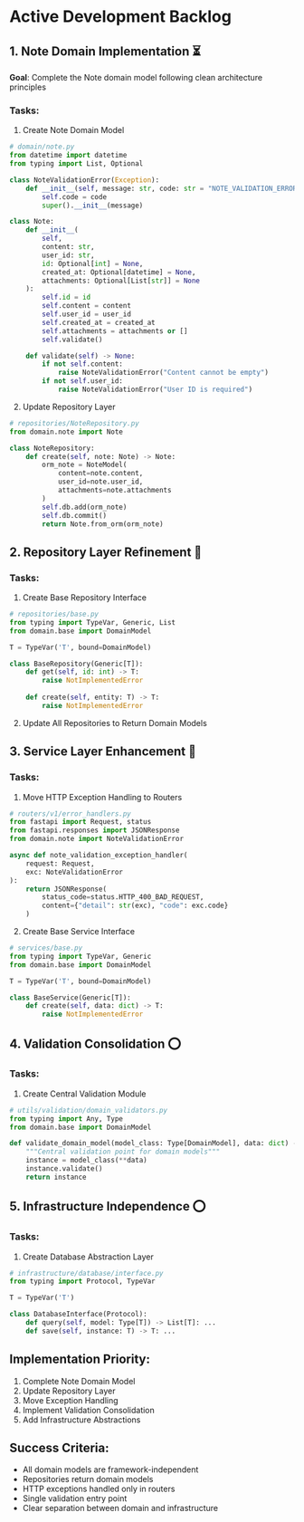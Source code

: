 # Active Development Backlog

## 1. Note Domain Implementation ⏳
**Goal**: Complete the Note domain model following clean architecture principles

### Tasks:
1. Create Note Domain Model
```python
# domain/note.py
from datetime import datetime
from typing import List, Optional

class NoteValidationError(Exception):
    def __init__(self, message: str, code: str = "NOTE_VALIDATION_ERROR"):
        self.code = code
        super().__init__(message)

class Note:
    def __init__(
        self, 
        content: str,
        user_id: str,
        id: Optional[int] = None,
        created_at: Optional[datetime] = None,
        attachments: Optional[List[str]] = None
    ):
        self.id = id
        self.content = content
        self.user_id = user_id
        self.created_at = created_at
        self.attachments = attachments or []
        self.validate()

    def validate(self) -> None:
        if not self.content:
            raise NoteValidationError("Content cannot be empty")
        if not self.user_id:
            raise NoteValidationError("User ID is required")
```

2. Update Repository Layer
```python
# repositories/NoteRepository.py
from domain.note import Note

class NoteRepository:
    def create(self, note: Note) -> Note:
        orm_note = NoteModel(
            content=note.content,
            user_id=note.user_id,
            attachments=note.attachments
        )
        self.db.add(orm_note)
        self.db.commit()
        return Note.from_orm(orm_note)
```

## 2. Repository Layer Refinement 🔄

### Tasks:
1. Create Base Repository Interface
```python
# repositories/base.py
from typing import TypeVar, Generic, List
from domain.base import DomainModel

T = TypeVar('T', bound=DomainModel)

class BaseRepository(Generic[T]):
    def get(self, id: int) -> T:
        raise NotImplementedError
    
    def create(self, entity: T) -> T:
        raise NotImplementedError
```

2. Update All Repositories to Return Domain Models

## 3. Service Layer Enhancement 🔄

### Tasks:
1. Move HTTP Exception Handling to Routers
```python
# routers/v1/error_handlers.py
from fastapi import Request, status
from fastapi.responses import JSONResponse
from domain.note import NoteValidationError

async def note_validation_exception_handler(
    request: Request, 
    exc: NoteValidationError
):
    return JSONResponse(
        status_code=status.HTTP_400_BAD_REQUEST,
        content={"detail": str(exc), "code": exc.code}
    )
```

2. Create Base Service Interface
```python
# services/base.py
from typing import TypeVar, Generic
from domain.base import DomainModel

T = TypeVar('T', bound=DomainModel)

class BaseService(Generic[T]):
    def create(self, data: dict) -> T:
        raise NotImplementedError
```

## 4. Validation Consolidation ⭕

### Tasks:
1. Create Central Validation Module
```python
# utils/validation/domain_validators.py
from typing import Any, Type
from domain.base import DomainModel

def validate_domain_model(model_class: Type[DomainModel], data: dict) -> Any:
    """Central validation point for domain models"""
    instance = model_class(**data)
    instance.validate()
    return instance
```

## 5. Infrastructure Independence ⭕

### Tasks:
1. Create Database Abstraction Layer
```python
# infrastructure/database/interface.py
from typing import Protocol, TypeVar

T = TypeVar('T')

class DatabaseInterface(Protocol):
    def query(self, model: Type[T]) -> List[T]: ...
    def save(self, instance: T) -> T: ...
```

## Implementation Priority:
1. Complete Note Domain Model
2. Update Repository Layer
3. Move Exception Handling
4. Implement Validation Consolidation
5. Add Infrastructure Abstractions

## Success Criteria:
- All domain models are framework-independent
- Repositories return domain models
- HTTP exceptions handled only in routers
- Single validation entry point
- Clear separation between domain and infrastructure
